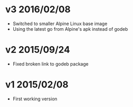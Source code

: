 # v3 2016/02/08

* Switched to smaller Alpine Linux base image
* Using the latest go from Alpine's apk instead of godeb

# v2 2015/09/24

* Fixed broken link to godeb package

# v1 2015/02/08

* First working version